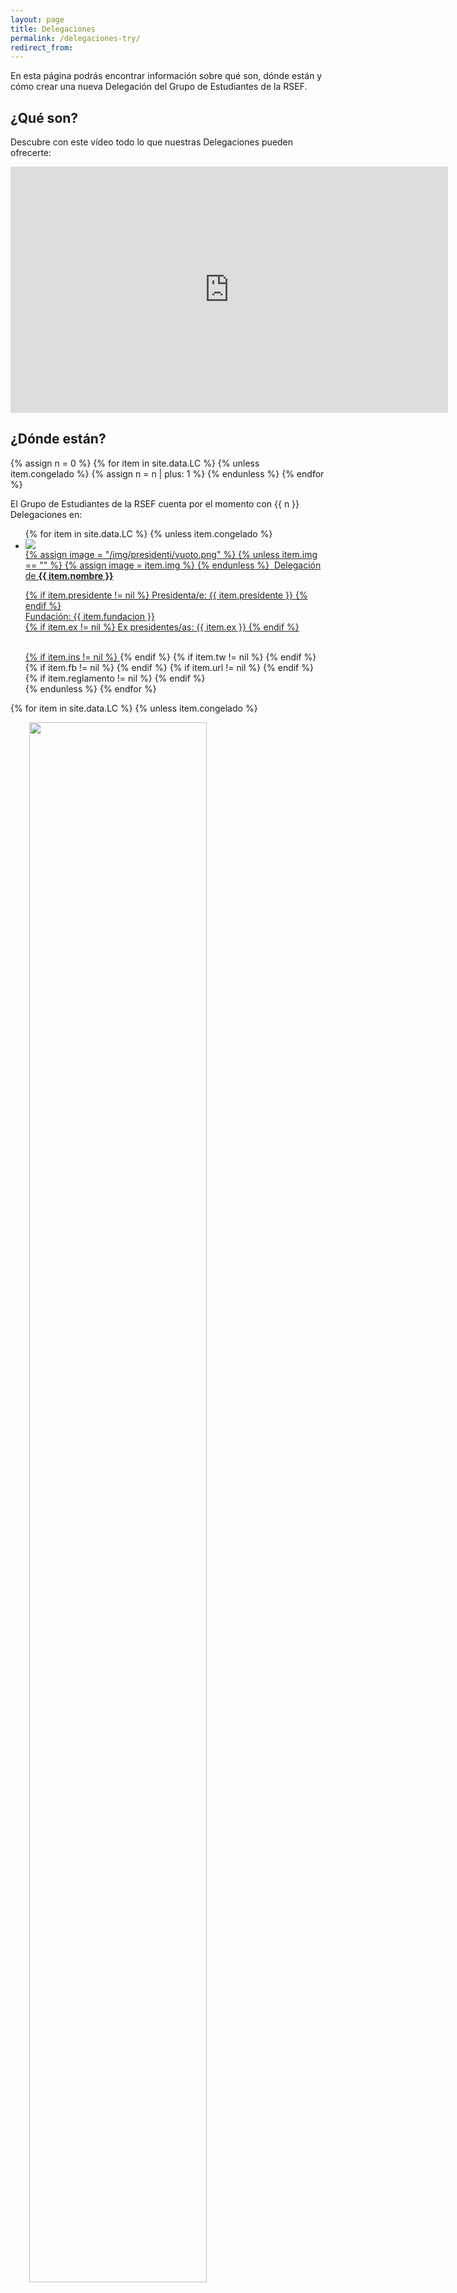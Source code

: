 ```yaml
---
layout: page
title: Delegaciones
permalink: /delegaciones-try/
redirect_from:
---
```


En esta página podrás encontrar información sobre qué son, dónde están y cómo crear una nueva Delegación del Grupo de Estudiantes de la RSEF. 

## ¿Qué son?

Descubre con este vídeo todo lo que nuestras Delegaciones pueden ofrecerte:

<center><iframe width="700" height="394" src="https://www.youtube.com/embed/hm7Ur7Jxh_0?rel=0" frameborder="0" allow="accelerometer; autoplay; clipboard-write; encrypted-media; gyroscope; picture-in-picture" allowfullscreen></iframe></center>

## ¿Dónde están?

{% assign n = 0 %}
{% for item in site.data.LC %}
	{% unless item.congelado %}
		{% assign n = n | plus: 1 %}
 	{% endunless %}
{% endfor %}

El Grupo de Estudiantes de la RSEF cuenta por el momento con {{ n }} Delegaciones en:

<ul id="presidenti_LC" class="collection">
	{% for item in site.data.LC %}
		{% unless item.congelado %}
		        <a href="#{{item.id}}" class="modal-trigger" style="color: rgba(0, 0, 0, 0.87)">
				<li class="collection-item avatar  waves-effect waves-light" id="{{ item.nombre }}">
					<div class="tertiary-content">
						<img src="{{ item.logo }}">
					</div>
					{% assign image = "/img/presidenti/vuoto.png" %}
					{% unless item.img == "" %}
						{% assign image = item.img %}
					{% endunless %}
					<img src="{{ item.img }}" alt="" class="circle">
					Delegación de <b> {{ item.nombre }} </b>
					<p>
						{% if item.presidente != nil %}
						Presidenta/e: {{ item.presidente }}
						{% endif %}
						<br>
						Fundación: {{ item.fundacion }}
						<br>
						{% if item.ex != nil %}
						Ex presidentes/as: {{ item.ex }}
						{% endif %} 				
					</p>
					<br>
					{% if item.ins != nil %}	
					<a href="{{ item.ins }}" target="_blank" title="Página Instagram">
						<i class="fa fa-lg fa-instagram" aria-hidden="true"></i>
					</a>
					{% endif %}
					{% if item.tw != nil %}	
						<a href="{{ item.tw }}" target="_blank" title="Página Twitter">
							<i class="fa fa-lg fa-twitter-square" aria-hidden="true"></i>
						</a>
					{% endif %}
					{% if item.fb != nil %}	
						<a href="{{ item.fb }}" target="_blank" title="Página Facebook">
							<i class="fa fa-lg fa-facebook-square" aria-hidden="true"></i>
						</a>
					{% endif %}
					{% if item.url != nil %}	
						<a href="{{ item.url }}" target="_blank" title="Página Web">
							<i class="fas fa-lg fa-globe" aria-hidden="true"></i>
						</a>
					{% endif %}
					{% if item.reglamento != nil %}
						<a href="{{ item.reglamento }}" target="_blank" title="Reglamento Interno">
							<i class="fa fa-lg fa-file-text"></i>
						</a>
					{% endif %}
					<a href="mailto:{{ item.mail }};" title="Email Delegación">
						<i class="fa fa-lg fa-envelope"></i>
					</a>
				</li>
		        </a>	
		{% endunless %}
	{% endfor %}
</ul>

<!-- Modales -->

{% for item in site.data.LC %}
{% unless item.congelado %}

<div id="{{item.id}}" class="modal">
  <div class="modal-content">
    <div class="section" style="padding-left: 30px; padding-right: 30px;">
      <div class="row">
        <div class="col s12 m6 l6">
          <div class="row center">
	    <img src="{{ item.img }}" width="80%">
          </div>
        </div>
        <div class="col s12 m6 l6">        
          <div class="row center" style="padding-top: 40px;">
            <h1 class="justify">{{ item.nombre }}</h1>
            	Desde <h5 class="justify">{{ item.fundacion }}</h5>
		<h5>Equipo</h5>
		<ul>
			<li><b>Presidencia:</b> {{item.presidente}}</li>
			<li><b>Vicepresidencia:</b> {{item.vicepresidente}}</li>
			<li><b>Secretaría:</b> {{item.vicepresidente}}</li>
			<li><b>Tesorería:</b> {{item.tesorero}} </li>
			{% if item.colaboradores != nil %}	
				<li><b>Colaboradores</b>:
					<ul>
					{% for col in item.colaboradores %}
		  				<li> {{col.nombre_col}} </li>
		  			{% endfor %}	
					</ul>	  			
	   	  		</li>			
			{% endif %}	  
		</ul>   
          </div>
        </div>
      </div>	  
    </div>
   </div>  
   <div class="modal-footer">
     <a href="#!" class="modal-close waves-effect waves-green btn-flat">CERRAR</a>
   </div>
 </div>
{% endunless %}
{% endfor %}
